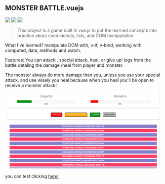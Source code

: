 ## MONSTER BATTLE.vuejs
![](https://img.shields.io/badge/Vue.js-35495E?style=for-the-badge&logo=vuedotjs&logoColor=4FC08D) ![](https://img.shields.io/badge/JavaScript-F7DF1E?style=for-the-badge&logo=javascript&logoColor=black) ![](https://img.shields.io/badge/CSS3-1572B6?style=for-the-badge&logo=css3&logoColor=white)

   

> This project is a game built in vue.js  to put the learned concepts into practice about condicionals, lists, and DOM manipulation

What I've learned?
manipulate DOM with, v-if, v-bind, working with computed, data, methods and watch.

Features:
You can attack  , special attack, heal, or give up!
logs from the battle detaling the damage /heal from player and monster.

The monster always do more damage than you, unless you use your special attack, and use wisely you heal because when you heal you'll be open to receive a monster attack!
![](https://github.com/isaacwrk/js-exercises/blob/master/ex/vuejs.png)

you can test clicking [here!](https://isaacwrk.github.io/monsterbattle.vuejs/)